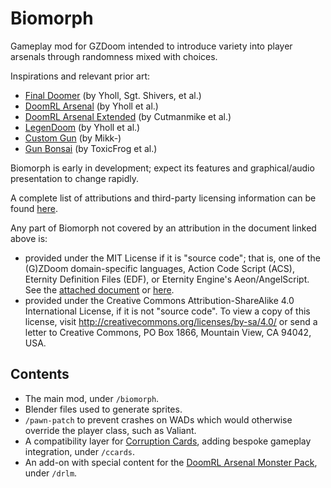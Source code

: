 # Biomorph

Gameplay mod for GZDoom intended to introduce variety into player arsenals through randomness mixed with choices.

Inspirations and relevant prior art:
- [Final Doomer](https://forum.zdoom.org/viewtopic.php?t=55061) (by Yholl, Sgt. Shivers, et al.)
- [DoomRL Arsenal](https://forum.zdoom.org/viewtopic.php?f=43&t=37044) (by Yholl et al.)
- [DoomRL Arsenal Extended](https://forum.zdoom.org/viewtopic.php?t=70549) (by Cutmanmike et al.)
- [LegenDoom](https://forum.zdoom.org/viewtopic.php?t=51035) (by Yholl et al.)
- [Custom Gun](https://forum.zdoom.org/viewtopic.php?f=43&t=54303) (by Mikk-)
- [Gun Bonsai](https://forum.zdoom.org/viewtopic.php?t=76080) (by ToxicFrog et al.)

Biomorph is early in development; expect its features and graphical/audio presentation to change rapidly.

A complete list of attributions and third-party licensing information can be found [here](/ATTRIB.md).

Any part of Biomorph not covered by an attribution in the document linked above is:
- provided under the MIT License if it is "source code"; that is, one of the (G)ZDoom domain-specific languages, Action Code Script (ACS), Eternity Definition Files (EDF), or Eternity Engine's Aeon/AngelScript. See the [attached document](/LICENSE) or [here](https://choosealicense.com/licenses/mit/).
- provided under the Creative Commons Attribution-ShareAlike 4.0 International License, if it is not "source code". To view a copy of this license, visit http://creativecommons.org/licenses/by-sa/4.0/ or send a letter to Creative Commons, PO Box 1866, Mountain View, CA 94042, USA.

## Contents

- The main mod, under `/biomorph`.
- Blender files used to generate sprites.
- `/pawn-patch` to prevent crashes on WADs which would otherwise override the player class, such as Valiant.
- A compatibility layer for [Corruption Cards](https://forum.zdoom.org/viewtopic.php?f=43&t=67939), adding bespoke gameplay integration, under `/ccards`.
- An add-on with special content for the [DoomRL Arsenal Monster Pack](https://forum.zdoom.org/viewtopic.php?f=43&t=37044), under `/drlm`.
